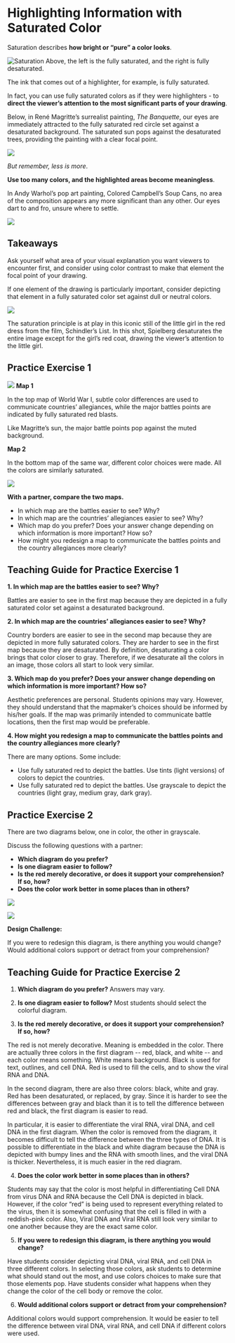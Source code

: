 # Highlighting Information with Saturated Color

Saturation describes **how bright or “pure” a color looks**. 

![Saturation](https://files.slack.com/files-pri/T0HTW3H0V-F01CSPL15NJ/saturation.png?pub_secret=9bb67040ee)
Above, the left is the fully saturated, and the right is fully desaturated.

The ink that comes out of a highlighter, for example, is fully saturated.

In fact, you can use fully saturated colors as if they were highlighters - to **direct the viewer’s attention to the most significant parts of your drawing**. 

Below, in René Magritte’s surrealist painting, *The Banquette*, our eyes are immediately attracted to the fully saturated red circle set against a desaturated background. The saturated sun pops against the desaturated trees, providing the painting with a clear focal point. 

![](https://i.imgur.com/Z0CCGrC.png)

*But remember, less is more*. 

**Use too many colors, and the highlighted areas become meaningless**.

In Andy Warhol’s pop art painting, Colored Campbell’s Soup Cans, no area of the composition appears any more significant than any other. Our eyes dart to and fro, unsure where to settle.

![](https://i.imgur.com/rt7BzIi.png)

## Takeaways


Ask yourself what area of your visual explanation you want viewers to encounter first, and consider using color contrast to make that element the focal point of your drawing.

If one element of the drawing is particularly important, consider depicting that element in a fully saturated color set against dull or neutral colors. 

![](https://i.imgur.com/jPqWoiA.jpg)

The saturation principle is at play in this iconic still of the little girl in the red dress from the film, Schindler’s List. In this shot, Spielberg desaturates the entire image except for the girl’s red coat, drawing the viewer’s attention to the little girl.

## Practice Exercise 1

![](https://i.imgur.com/78twuSk.png)
**Map 1**

In the top map of World War I, subtle color differences are used to communicate countries’ allegiances, while the major battles points are indicated by fully saturated red blasts. 

Like Magritte’s sun, the major battle points pop against the muted background.

**Map 2**

In the bottom map of the same war, different color choices were made. All the colors are similarly saturated.

![](https://i.imgur.com/jOXILF4.png)



**With a partner, compare the two maps.**

* In which map are the battles easier to see? Why? 
* In which map are the countries’ allegiances easier to see? Why? 
* Which map do you prefer? Does your answer change depending on which information is more important? How so?
* How might you redesign a map to communicate the battles points and the country allegiances more clearly?

## Teaching Guide for Practice Exercise 1

**1. In which map are the battles easier to see? Why?** 

Battles are easier to see in the first map because they are depicted in a fully saturated color set against a desaturated background.

**2. In which map are the countries’ allegiances easier to see? Why?**

Country borders are easier to see in the second map because they are depicted in more fully saturated colors. They are harder to see in the first map because they are desaturated. By definition, desaturating a color brings that color closer to gray. Therefore, if we desaturate all the colors in an image, those colors all start to look very similar.

**3. Which map do you prefer? Does your answer change depending on which information is more important? How so?**

Aesthetic preferences are personal. Students opinions may vary. However, they should understand that the mapmaker’s choices should be informed by his/her goals. If the map was primarily intended to communicate battle locations, then the first map would be preferable.

**4. How might you redesign a map to communicate the battles points and the country allegiances more clearly?**

There are many options. Some include:

* Use fully saturated red to depict the battles. Use tints (light versions) of colors to depict the countries.
* Use fully saturated red to depict the battles. Use grayscale to depict the countries (light gray, medium gray, dark gray).

## Practice Exercise 2

There are two diagrams below, one in color, the other in grayscale. 



Discuss the following questions with a partner: 

* **Which diagram do you prefer?** 
* **Is one diagram easier to follow?** 
* **Is the red merely decorative, or does it support your comprehension? If so, how?** 
* **Does the color work better in some places than in others?**

![](https://i.imgur.com/1Rr9hXh.png)

![](https://i.imgur.com/tqKsWbx.png)


**Design Challenge:**

If you were to redesign this diagram, is there anything you would change? 
Would additional colors support or detract from your comprehension? 


## Teaching Guide for Practice Exercise 2


1. **Which diagram do you prefer?** 
Answers may vary.

2. **Is one diagram easier to follow?**
Most students should select the colorful diagram.

3. **Is the red merely decorative, or does it support your comprehension? If so, how?** 

The red is not merely decorative. Meaning is embedded in the color. There are actually three colors in the first diagram -- red, black, and white -- and each color means something. White means background. Black is used for text, outlines, and cell DNA. Red is used to fill the cells, and to show the viral RNA and DNA.

In the second diagram, there are also three colors: black, white and gray. Red has been desaturated, or replaced, by gray. Since it is harder to see the differences between gray and black than it is to tell the difference between red and black, the first diagram is easier to read.

In particular, it is easier to differentiate the viral RNA, viral DNA, and cell DNA in the first diagram. When the color is removed from the diagram, it becomes difficult to tell the difference between the three types of DNA. It is possible to differentiate in the black and white diagram because the DNA is depicted with bumpy lines and the RNA with smooth lines, and the viral DNA is thicker. Nevertheless, it is much easier in the red diagram.

4. **Does the color work better in some places than in others?**

Students may say that the color is most helpful in differentiating Cell DNA from virus DNA and RNA because the Cell DNA is depicted in black. However, if the color “red” is being used to represent everything related to the virus, then it is somewhat confusing that the cell is filled in with a reddish-pink color. Also, Viral DNA and Viral RNA still look very similar to one another because they are the exact same color.

5. **If you were to redesign this diagram, is there anything you would change?** 

Have students consider depicting viral DNA, viral RNA, and cell DNA in three different colors. In selecting those colors, ask students to determine what should stand out the most, and use colors choices to make sure that those elements pop. 
Have students consider what happens when they change the color of the cell body or remove the color.

6. **Would additional colors support or detract from your comprehension?** 

Additional colors would support comprehension. It would be easier to tell the difference between viral DNA, viral RNA, and cell DNA if different colors were used.
